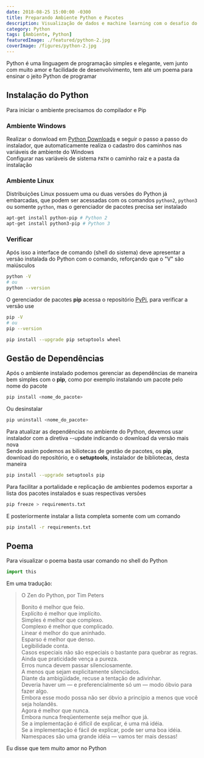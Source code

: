 ```yaml
---
date: 2018-08-25 15:00:00 -0300
title: Preparando Ambiente Python e Pacotes
description: Visualização de dados e machine learning com o desafio do Kaggle do Titanic
category: Python
tags: [Ambiente, Python]
featuredImage: ./featured/python-2.jpg
coverImage: /figures/python-2.jpg
---
```


Python é uma linguagem de programação simples e elegante, vem junto com muito amor e facilidade de desenvolvimento, tem até um poema para ensinar o jeito Python de programar

## Instalação do Python

Para iniciar o ambiente precisamos do compilador e Pip

### Ambiente Windows

Realizar o donwload em [Python Downloads](https://www.python.org/downloads/) e seguir o passo a passo do instalador, que automaticamente realiza o cadastro dos caminhos nas variáveis de ambiente do Windows  
Configurar nas variáveis de sistema `PATH` o caminho raiz e a pasta da instalação

### Ambiente Linux

Distribuições Linux possuem uma ou duas versões do Python já embarcadas, que podem ser acessadas com os comandos `python2`, `python3` ou somente `python`, mas o gerenciador de pacotes precisa ser instalado

```bash
apt-get install python-pip # Python 2
apt-get install python3-pip # Python 3
```

### Verificar

Após isso a interface de comando (shell do sistema) deve apresentar a versão instalada do Python com o comando, reforçando que o "V" são maiúsculos

```bash
python -V
# ou
python --version
```

O gerenciador de pacotes **pip** acessa o repositório [PyPi](https://pypi.org/), para verificar a versão use

```bash
pip -V
# ou
pip --version
```

```bash
pip install --upgrade pip setuptools wheel
```

## Gestão de Dependências

Após o ambiente instalado podemos gerenciar as dependências de maneira bem simples com o **pip**, como por exemplo instalando um pacote pelo nome do pacote

```bash
pip install <nome_do_pacote>
```

Ou desinstalar

```bash
pip uninstall <nome_do_pacote>
```

Para atualizar as dependências no ambiente do Python, devemos usar instalador com a diretiva --update indicando o download da versão mais nova  
Sendo assim podemos as biliotecas de gestão de pacotes, os **pip**, download do repositório, e o **setuptools**, instalador de bibliotecas, desta maneira

```bash
pip install --upgrade setuptools pip
```

Para facilitar a portalidade e replicação de ambientes podemos exportar a lista dos pacotes instalados e suas respectivas versões

```bash
pip freeze > requirements.txt
```

E posteriormente instalar a lista completa somente com um comando

```bash
pip install -r requirements.txt
```

## Poema

Para visualizar o poema basta usar comando no shell do Python

```python
import this
```

Em uma tradução:

> O Zen do Python, por Tim Peters
>
> Bonito é melhor que feio.  
> Explícito é melhor que implícito.  
> Simples é melhor que complexo.  
> Complexo é melhor que complicado.  
> Linear é melhor do que aninhado.  
> Esparso é melhor que denso.  
> Legibilidade conta.  
> Casos especiais não são especiais o bastante para quebrar as regras.  
> Ainda que praticidade vença a pureza.  
> Erros nunca devem passar silenciosamente.  
> A menos que sejam explicitamente silenciados.  
> Diante da ambigüidade, recuse a tentação de adivinhar.  
> Deveria haver um — e preferencialmente só um — modo óbvio para fazer algo.  
> Embora esse modo possa não ser óbvio a princípio a menos que você seja holandês.  
> Agora é melhor que nunca.  
> Embora nunca freqüentemente seja melhor que já.  
> Se a implementação é difícil de explicar, é uma má idéia.  
> Se a implementação é fácil de explicar, pode ser uma boa idéia.  
> Namespaces são uma grande idéia — vamos ter mais dessas!

Eu disse que tem muito amor no Python
